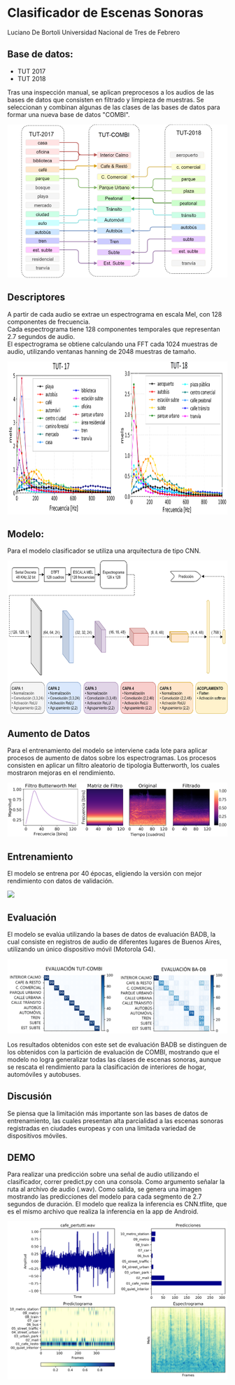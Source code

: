 # Clasificador de Escenas Sonoras
Luciano De Bortoli
Universidad Nacional de Tres de Febrero

## Base de datos:
* TUT 2017
* TUT 2018

Tras una inspección manual, se aplican preprocesos a los audios de las bases de datos que consisten en filtrado y limpieza de muestras.
Se seleccionan y combinan algunas de las clases de las bases de datos para formar una nueva base de datos "COMBI".

<img src="images/combi.png" height="350">

## Descriptores
A partir de cada audio se extrae un espectrograma en escala Mel, con 128 componentes de frecuencia. <br/>
Cada espectrograma tiene 128 componentes temporales que representan 2.7 segundos de audio. <br/>
El espectrograma se obtiene calculando una FFT cada 1024 muestras de audio,
utilizando ventanas hanning de 2048 muestras de tamaño. <br/>

<img src="images/mels.png" height="350">

## Modelo:
Para el modelo clasificador se utiliza una arquitectura de tipo CNN.

<img src="images/model.png" height="350">

## Aumento de Datos
Para el entrenamiento del modelo se interviene cada lote para aplicar procesos de aumento de datos sobre los espectrogramas.
Los procesos consisten en aplicar un filtro aleatorio de tipologia Butterworth, los cuales mostraron mejoras en el rendimiento.

<img src="images/augment.png">

## Entrenamiento
El modelo se entrena por 40 épocas, eligiendo la versión con mejor rendimiento con datos de validación.

<img src="images/training.png" height="350">

## Evaluación
El modelo se evalúa utilizando la bases de datos de evaluación BADB, la cual consiste en registros de audio de 
diferentes lugares de Buenos Aires, utilizando un único dispositivo móvil (Motorola G4).

<img src="images/confusion.png">

Los resultados obtenidos con este set de evaluación BADB se distinguen de los obtenidos con la partición de evaluación de COMBI,
mostrando que el modelo no logra generalizar todas las clases de escenas sonoras, aunque se rescata el rendimiento para la clasificación de interiores de hogar, automóviles y autobuses. 

## Discusión
Se piensa que la limitación más importante son las bases de datos de entrenamiento, las cuales presentan alta parcialidad a las 
escenas sonoras registradas en ciudades europeas y con una limitada variedad de dispositivos móviles.

## DEMO
Para realizar una predicción sobre una señal de audio utilizando el clasificador, correr predict.py con una consola.
Como argumento señalar la ruta al archivo de audio (.wav).
Como salida, se genera una imagen mostrando las predicciones del modelo para cada segmento de 2.7 segundos de duración.
El modelo que realiza la inferencia es CNN.tflite, que es el mismo archivo que realiza la inferencia en la app de Android.

<img src="images/predict.png">
